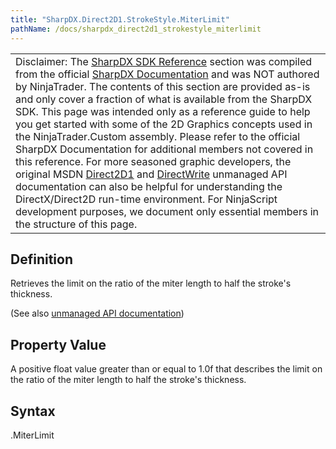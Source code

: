 ```yaml
---
title: "SharpDX.Direct2D1.StrokeStyle.MiterLimit"
pathName: /docs/sharpdx_direct2d1_strokestyle_miterlimit
---
```


|  |
| --- |
| Disclaimer: The [SharpDX SDK Reference](/docs/desktop/sharpdx_sdk_reference) section was compiled from the official [SharpDX Documentation](http://sharpdx.org/) and was NOT authored by NinjaTrader.  The contents of this section are provided as-is and only cover a fraction of what is available from the SharpDX SDK.  This page was intended only as a reference guide to help you get started with some of the 2D Graphics concepts used in the NinjaTrader.Custom assembly.  Please refer to the official SharpDX Documentation for additional members not covered in this reference.  For more seasoned graphic developers, the original MSDN [Direct2D1](https://msdn.microsoft.com/en-us/library/windows/desktop/dd370990.aspx) and [DirectWrite](https://msdn.microsoft.com/en-us/library/windows/desktop/dd368038.aspx) unmanaged API documentation can also be helpful for understanding the DirectX/Direct2D run-time environment. For NinjaScript development purposes, we document only essential members in the structure of this page. |

## Definition

Retrieves the limit on the ratio of the miter length to half the stroke's thickness.

(See also [unmanaged API documentation](https://msdn.microsoft.com/en-us/library/dd372242.aspx))

## Property Value

A positive float value greater than or equal to 1.0f that describes the limit on the ratio of the miter length to half the stroke's thickness.

## Syntax

<strokestyle>.MiterLimit
